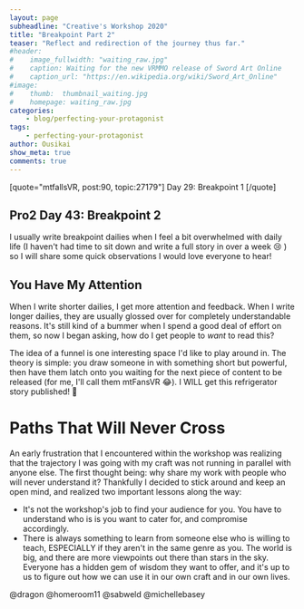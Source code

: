 ```yaml
---
layout: page
subheadline: "Creative's Workshop 2020"
title: "Breakpoint Part 2"
teaser: "Reflect and redirection of the journey thus far."
#header:
#    image_fullwidth: "waiting_raw.jpg"
#    caption: Waiting for the new VRMMO release of Sword Art Online
#    caption_url: "https://en.wikipedia.org/wiki/Sword_Art_Online"
#image:
#    thumb:  thumbnail_waiting.jpg
#    homepage: waiting_raw.jpg
categories:
    - blog/perfecting-your-protagonist
tags:
    - perfecting-your-protagonist
author: Ousikai
show_meta: true
comments: true
---
```

[quote="mtfallsVR, post:90, topic:27179"]
Day 29: Breakpoint 1
[/quote]
## Pro2 Day 43: Breakpoint 2
I usually write breakpoint dailies when I feel a bit overwhelmed with daily life (I haven't had time to sit down and write a full story in over a week :cry: ) so I will share some quick observations I would love everyone to hear! 

## You Have My Attention
When I write shorter dailies, I get more attention and feedback. When I write longer dailies, they are usually glossed over for completely understandable reasons. It's still kind of a bummer when I spend a good deal of effort on them, so now I began asking, how do I get people to *want* to read this? 

The idea of a funnel is one interesting space I'd like to play around in. The theory is simple: you draw someone in with something short but powerful, then have them latch onto you waiting for the next piece of content to be released (for me, I'll call them mtFansVR :joy:).  I WILL get this refrigerator story published! :triumph:

# Paths That Will Never Cross 
An early frustration that I encountered within the workshop was realizing that the trajectory I was going with my craft was not running in parallel with anyone else. The first thought being: why share my work with people who will never understand it? Thankfully I decided to stick around and keep an open mind, and realized two important lessons along the way:

* It's not the workshop's job to find your audience for you. You have to understand who is is you want to cater for, and compromise accordingly.
* There is always something to learn from someone else who is willing to teach, ESPECIALLY if they aren't in the same genre as you. The world is big, and there are more viewpoints out there than stars in the sky. Everyone has a hidden gem of wisdom they want to offer, and it's up to us to figure out how we can use it in our own craft and in our own lives.

@dragon @homeroom11 @sabweld @michellebasey